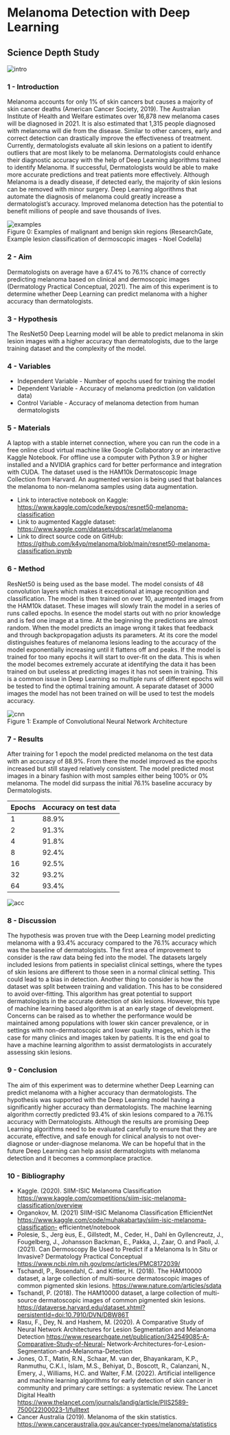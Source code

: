 # Melanoma Detection with Deep Learning

## Science Depth Study

![intro](src/intro.png)

### 1 - Introduction

Melanoma accounts for only 1% of skin cancers but causes a majority of skin cancer deaths (American
Cancer Society, 2019). The Australian Institute of Health and Welfare estimates over 16,878 new
melanoma cases will be diagnosed in 2021. It is also estimated that 1,315 people diagnosed with
melanoma will die from the disease. Similar to other cancers, early and correct detection can drastically
improve the effectiveness of treatment. Currently, dermatologists evaluate all skin lesions on a patient
to identify outliers that are most likely to be melanoma. Dermatologists could enhance their diagnostic
accuracy with the help of Deep Learning algorithms trained to identify Melanoma. If successful,
Dermatologists would be able to make more accurate predictions and treat patients more effectively.
Although Melanoma is a deadly disease, if detected early, the majority of skin lesions can be removed
with minor surgery. Deep Learning algorithms that automate the diagnosis of melanoma could greatly
increase a dermatologist’s accuracy. Improved melanoma detection has the potential to benefit millions
of people and save thousands of lives.

![examples](src/examples.png)  
Figure 0: Examples of malignant and benign skin regions (ResearchGate, Example lesion classification
of dermoscopic images - Noel Codella)

### 2 - Aim

Dermatologists on average have a 67.4% to 76.1% chance of correctly predicting melanoma based
on clinical and dermoscopic images (Dermatology Practical Conceptual, 2021). The aim of this
experiment is to determine whether Deep Learning can predict melanoma with a higher accuracy than
dermatologists.

### 3 - Hypothesis

The ResNet50 Deep Learning model will be able to predict melanoma in skin lesion images with a
higher accuracy than dermatologists, due to the large training dataset and the complexity of the model.

### 4 - Variables

- Independent Variable - Number of epochs used for training the model
- Dependent Variable - Accuracy of melanoma prediction (on validation data)
- Control Variable - Accuracy of melanoma detection from human dermatologists


### 5 - Materials

A laptop with a stable internet connection, where you can run the code in a free online cloud virtual
machine like Google Collaboratory or an interactive Kaggle Notebook. For offline use a computer with
Python 3.9 or higher installed and a NVIDIA graphics card for better performance and integration
with CUDA. The dataset used is the HAM10k Dermatoscopic Image Collection from Harvard. An
augmented version is being used that balances the melanoma to non-melanoma samples using data
augmentation.

- Link to interactive notebook on Kaggle: https://www.kaggle.com/code/keypos/resnet50-melanoma-classification
- Link to augmented Kaggle dataset: https://www.kaggle.com/datasets/drscarlat/melanoma
- Link to direct source code on GitHub: https://github.com/k4yp/melanoma/blob/main/resnet50-melanoma-classification.ipynb

### 6 - Method

ResNet50 is being used as the base model. The model consists of 48 convolution layers which makes
it exceptional at image recognition and classification. The model is then trained on over 10,
augmented images from the HAM10k dataset. These images will slowly train the model in a series
of runs called epochs. In esence the model starts out with no prior knowledge and is fed one image
at a time. At the beginning the predictions are almost random. When the model predicts an image
wrong it takes that feedback and through backpropagation adjusts its parameters. At its core the
model distinguishes features of melanoma lesions leading to the accuracy of the model exponentially
increasing until it flattens off and peaks. If the model is trained for too many epochs it will start to
over-fit on the data. This is when the model becomes extremely accurate at identifying the data it has
been trained on but useless at predicting images it has not seen in training. This is a common issue in
Deep Learning so multiple runs of different epochs will be tested to find the optimal training amount.
A separate dataset of 3000 images the model has not been trained on will be used to test the models
accuracy.

![cnn](src/cnn.png)  
Figure 1: Example of Convolutional Neural Network Architecture

### 7 - Results

After training for 1 epoch the model predicted melanoma on the test data with an accuracy of 88.9%.
From there the model improved as the epochs increased but still stayed relatively consistent. The
model predicted most images in a binary fashion with most samples either being 100% or 0% melanoma. The model did surpass the
initial 76.1% baseline accuracy by Dermatologists.

| Epochs | Accuracy on test data |
|--------|-----------------------|
| 1      | 88.9%                 |
| 2      | 91.3%                 |
| 4      | 91.8%                 |
| 8      | 92.4%                 |
| 16     | 92.5%                 |
| 32     | 93.2%                 |
| 64     | 93.4%                 |

![acc](src/acc.png)

### 8 - Discussion

The hypothesis was proven true with the Deep Learning model predicting melanoma with a 93.4%
accuracy compared to the 76.1% accuracy which was the baseline of dermatologists. The first area of
improvement to consider is the raw data being fed into the model. The datasets largely included lesions
from patients in specialist clinical settings, where the types of skin lesions are different to those seen
in a normal clinical setting. This could lead to a bias in detection. Another thing to consider is how
the dataset was split between training and validation. This has to be considered to avoid over-fitting.
This algorithm has great potential to support dermatologists in the accurate detection of skin lesions.
However, this type of machine learning based algorithm is at an early stage of development. Concerns
can be raised as to whether the performance would be maintained among populations with lower skin
cancer prevalence, or in settings with non-dermatoscopic and lower quality images, which is the case
for many clinics and images taken by patients. It is the end goal to have a machine learning algorithm
to assist dermatologists in accurately assessing skin lesions.

### 9 - Conclusion

The aim of this experiment was to determine whether Deep Learning can predict melanoma with a
higher accuracy than dermatologists. The hypothesis was supported with the Deep Learning model
having a significantly higher accuracy than dermatologists. The machine learning algorithm correctly
predicted 93.4% of skin lesions compared to a 76.1% accuracy with Dermatologists. Although the
results are promising Deep Learning algorithms need to be evaluated carefully to ensure that they
are accurate, effective, and safe enough for clinical analysis to not over-diagnose or under-diagnose
melanoma. We can be hopeful that in the future Deep Learning can help assist dermatologists with
melanoma detection and it becomes a commonplace practice.

### 10 - Bibliography

- Kaggle. (2020). SIIM-ISIC Melanoma Classification
    https://www.kaggle.com/competitions/siim-isic-melanoma-classification/overview
- Organokov, M. (2021) SIIM-ISIC Melanoma Classification EfficientNet
    https://www.kaggle.com/code/muhakabartay/siim-isic-melanoma-classification-
    efficientnet/notebook
- Polesie, S., Jerg ́eus, E., Gillstedt, M., Ceder, H., Dahl ́en Gyllencreutz, J., Fougelberg, J.,
    Johansson Backman, E., Pakka, J., Zaar, O. and Paoli, J. (2021). Can Dermoscopy Be Used to
    Predict if a Melanoma Is In Situ or Invasive? Dermatology Practical Conceptual
    https://www.ncbi.nlm.nih.gov/pmc/articles/PMC8172039/
- Tschandl, P., Rosendahl, C. and Kittler, H. (2018). The HAM10000 dataset, a large collection
    of multi-source dermatoscopic images of common pigmented skin lesions.
    https://www.nature.com/articles/sdata
- Tschandl, P. (2018). The HAM10000 dataset, a large collection of multi-source dermatoscopic
    images of common pigmented skin lesions.
    https://dataverse.harvard.edu/dataset.xhtml?persistentId=doi:10.7910/DVN/DBW86T
- Rasu, F., Dey, N. and Hashem, M. (2020). A Comparative Study of Neural Network
    Architectures for Lesion Segmentation and Melanoma Detection
    https://www.researchgate.net/publication/342549085-A-Comparative-Study-of-Neural-
    Network-Architectures-for-Lesion-Segmentation-and-Melanoma-Detection
- Jones, O.T., Matin, R.N., Schaar, M. van der, Bhayankaram, K.P., Ranmuthu, C.K.I., Islam,
    M.S., Behiyat, D., Boscott, R., Calanzani, N., Emery, J., Williams, H.C. and Walter, F.M.
    (2022). Artificial intelligence and machine learning algorithms for early detection of skin cancer
    in community and primary care settings: a systematic review. The Lancet Digital Health
    https://www.thelancet.com/journals/landig/article/PIIS2589-7500(22)00023-1/fulltext
- Cancer Australia (2019). Melanoma of the skin statistics.
    https://www.canceraustralia.gov.au/cancer-types/melanoma/statistics
